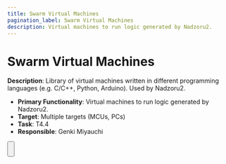 ```yaml
---
title: Swarm Virtual Machines
pagination_label: Swarm Virtual Machines
description: Virtual machines to run logic generated by Nadzoru2.
---
```


# Swarm Virtual Machines

**Description**: Library of virtual machines written in different programming languages (e.g. C/C++, Python, Arduino). Used by Nadzoru2.

* **Primary Functionality**: Virtual machines to run logic generated by Nadzoru2.
* **Target**: Multiple targets (MCUs, PCs)
* **Task**: T4.4
* **Responsible**: Genki Miyauchi

<Button label="🔗 openswarm-eu/Nadzoru2/tree/master/codegen/templates repository" link="https://github.com/openswarm-eu/Nadzoru2/tree/master/codegen/templates" block /><br />